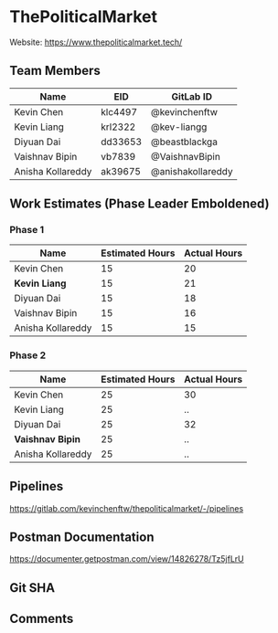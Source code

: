 # ThePoliticalMarket

Website: https://www.thepoliticalmarket.tech/ 


## Team Members
| Name | EID | GitLab ID |
| ------ | ------ | ----- |
| Kevin Chen | klc4497 | @kevinchenftw |
| Kevin Liang | krl2322 | @kev-liangg |
| Diyuan Dai | dd33653 | @beastblackga | 
| Vaishnav Bipin | vb7839 | @VaishnavBipin |
| Anisha Kollareddy | ak39675 | @anishakollareddy | 

## Work Estimates (Phase Leader Emboldened)
### Phase 1
| Name | Estimated Hours | Actual Hours | 
|----- | ----- | -----|
| Kevin Chen | 15 | 20 |
| **Kevin Liang** | 15 | 21 |
| Diyuan Dai | 15 | 18 | 
| Vaishnav Bipin | 15 | 16 |
| Anisha Kollareddy | 15 | 15 |  

### Phase 2
| Name | Estimated Hours | Actual Hours | 
|----- | ----- | -----|
| Kevin Chen | 25 | 30 |
| Kevin Liang | 25 | .. |
| Diyuan Dai | 25 | 32 | 
| **Vaishnav Bipin** | 25 | .. |
| Anisha Kollareddy | 25 | .. |  

## Pipelines

https://gitlab.com/kevinchenftw/thepoliticalmarket/-/pipelines  

## Postman Documentation

https://documenter.getpostman.com/view/14826278/Tz5jfLrU

## Git SHA

## Comments
